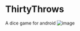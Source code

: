 # ThirtyThrows
A dice game for android
![image](https://user-images.githubusercontent.com/38591793/234640896-fbe875eb-b755-4029-8713-8c9e911210ed.png)
